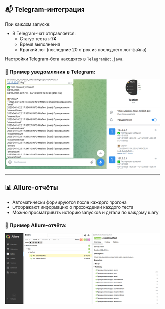 ## 📬 Telegram-интеграция

При каждом запуске:

- В Telegram-чат отправляется:
  - Статус теста ✅/❌
  - Время выполнения
  - Краткий лог (последние 20 строк из последнего лог-файла)

Настройки Telegram-бота находятся в `TelegramBot.java`.

### 📸 Пример уведомления в Telegram:

![Telegram report example](screenshots/Screenshot%20(45).png)

---

## 📊 Allure-отчёты

- Автоматически формируются после каждого прогона
- Отображают информацию о прохождении каждого теста
- Можно просматривать историю запусков и детали по каждому шагу

### 📸 Пример Allure-отчёта:

![Allure report example](screenshots/Screenshot%20(44).png)
